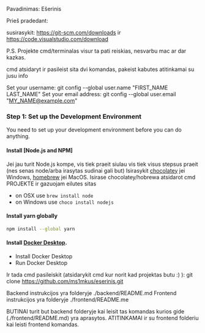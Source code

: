 Pavadinimas: Ešerinis

Prieš pradedant:

susirasykit: https://git-scm.com/downloads ir https://code.visualstudio.com/download 

P.S. Projekte cmd/terminalas visur ta pati reiskias, nesvarbu mac ar dar kazkas.

cmd atsidaryt ir pasileist sita dvi komandas, pakeist kabutes atitinkamai su jusu info

Set your username: git config --global user.name "FIRST_NAME LAST_NAME"
Set your email address: git config --global user.email "MY_NAME@example.com"

### Step 1: Set up the Development Environment

You need to set up your development environment before you can do anything.

#### Install [Node.js and NPM]
Jei jau turit Node.js kompe, vis tiek praeit siulau vis tiek visus stepsus praeit (nes senas node/arba irasytas sudinai gali but)
Isirasykit [chocolatey](https://chocolatey.org/install) jei Windows, [homebrew](http://brew.sh) jei MacOS.
Isirase chocolatey/hobrewa atsidarot cmd PROJEKTE ir gazuojam eilutes sitas

- on OSX use `brew install node`
- on Windows use `choco install nodejs`

#### Install yarn globally

```bash
npm install --global yarn
```

#### Install [Docker Desktop](https://www.docker.com/products/docker-desktop/).

- Install Docker Desktop
- Run Docker Desktop

Ir tada cmd pasileiskit (atsidarykit cmd kur norit kad projektas butu :) ): git clone https://github.com/ms1mkus/eserinis.git

Backend instrukcijos yra folderyje ./backend/README.md
Frontend instrukcijos yra folderyje ./frontend/README.me

BUTINAI turit but backend folderyje kai leisit tas komandas kurios gide  (./frontend/README.md) yra aprasytos.
ATITINKAMAI ir su frontend folderiu kai leisti frontend komandas.
